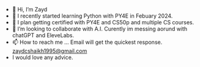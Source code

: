 - 👋 Hi, I’m Zayd
- 👀 I recently started learning Python with PY4E in Febuary 2024.
- 🌱 I plan getting certified with PY4E and CS50p and multiple CS courses.
- 💞️ I’m looking to collaborate with A.I.  Curently im messing aorund with chatGPT and EleveLabs.
- 📫 How to reach me ... Email will get the quickest response.  zaydcshaikh1995@gmail.com
- I would love any advice.

<!---
ZaydCShaikh/ZaydCShaikh is a ✨ special ✨ repository because its `README.md` (this file) appears on your GitHub profile.
You can click the Preview link to take a look at your changes.
--->
